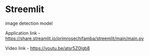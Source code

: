 # Streemlit
 image detection model

Application link -  https://share.streamlit.io/primrosechifamba/streemlit/main/main.py

Video link - https://youtu.be/atsr5Z0lgb8



